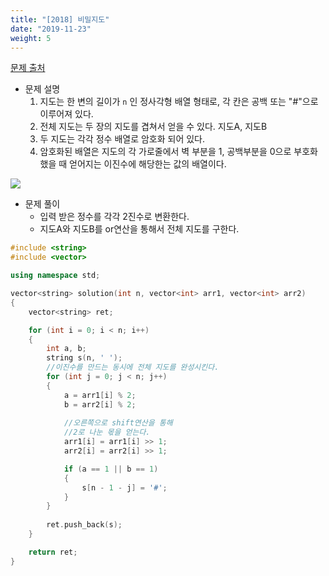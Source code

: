 ```yaml
---
title: "[2018] 비밀지도"
date: "2019-11-23"
weight: 5
---
```


[문제 출처](https://programmers.co.kr/learn/courses/30/lessons/17681)

- 문제 설명
	1. 지도는 한 변의 길이가 `n` 인 정사각형 배열 형태로, 각 칸은 공백 또는 "#"으로 이루어져 있다.
	2. 전체 지도는 두 장의 지도를 겹쳐서 얻을 수 있다. 지도A, 지도B
	3. 두 지도는 각각 정수 배열로 암호화 되어 있다.
	4. 암호화된 배열은 지도의 각 가로줄에서 벽 부분을 1, 공백부분을 0으로 부호화했을 때 얻어지는 이진수에 해당한는 값의 배열이다.
	
![](/images/secret1.png)

- 문제 풀이
	- 입력 받은 정수를 각각 2진수로 변환한다.
	- 지도A와 지도B를 or연산을 통해서 전체 지도를 구한다.

```cpp
#include <string>
#include <vector>

using namespace std;

vector<string> solution(int n, vector<int> arr1, vector<int> arr2)
{
	vector<string> ret;

	for (int i = 0; i < n; i++)
	{
		int a, b;
		string s(n, ' ');
		//이진수를 만드는 동시에 전체 지도를 완성시킨다.
		for (int j = 0; j < n; j++)
		{
			a = arr1[i] % 2;
			b = arr2[i] % 2;
			
			//오른쪽으로 shift연산을 통해
			//2로 나눈 몫을 얻는다.
			arr1[i] = arr1[i] >> 1;
			arr2[i] = arr2[i] >> 1;

			if (a == 1 || b == 1)
			{
				s[n - 1 - j] = '#';
			}
		}
		
		ret.push_back(s);
	}

	return ret;
}
```